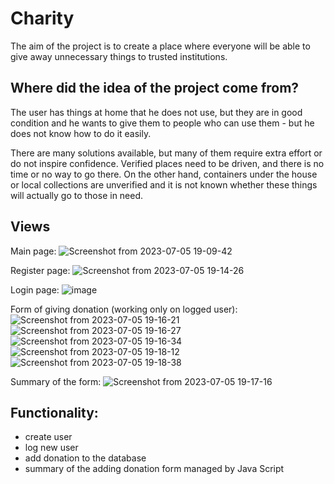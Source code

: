 
# Charity

The aim of the project is to create a place where everyone will be able to give away unnecessary things to trusted institutions.

## Where did the idea of the project come from?

The user has things at home that he does not use, but they are in good condition and he wants to give them to people who can use them - but he does not know how to do it easily.

There are many solutions available, but many of them require extra effort or do not inspire confidence. Verified places need to be driven, and there is no time or no way to go there. On the other hand, containers under the house or local collections are unverified and it is not known whether these things will actually go to those in need.

## Views

Main page: 
![Screenshot from 2023-07-05 19-09-42](https://github.com/patryk93/Charity/assets/26244379/b108d2ed-dd7f-4464-90e6-d37801b05cfd)

Register page:
![Screenshot from 2023-07-05 19-14-26](https://github.com/patryk93/Charity/assets/26244379/acbaecfb-c1f0-4f2b-8eb3-ecc5e6a57680)

Login page: 
![image](https://github.com/patryk93/Charity/assets/26244379/b757062c-b657-455f-ad04-20cb55846303)

Form of giving donation (working only on logged user):
![Screenshot from 2023-07-05 19-16-21](https://github.com/patryk93/Charity/assets/26244379/0d1139ef-f3a4-4c85-9b8a-5e6b6957dd18)
![Screenshot from 2023-07-05 19-16-27](https://github.com/patryk93/Charity/assets/26244379/41882327-884d-463a-a15e-50ccc3443bb0)
![Screenshot from 2023-07-05 19-16-34](https://github.com/patryk93/Charity/assets/26244379/ef8ce5fb-1768-424b-bbc6-37924124916e)
![Screenshot from 2023-07-05 19-18-12](https://github.com/patryk93/Charity/assets/26244379/a482773c-db4b-4aa4-afd2-a4ecee1a34e3)
![Screenshot from 2023-07-05 19-18-38](https://github.com/patryk93/Charity/assets/26244379/1fb3bbc3-7298-4230-bb51-4eaad3d901d6)

Summary of the form:
![Screenshot from 2023-07-05 19-17-16](https://github.com/patryk93/Charity/assets/26244379/699f1bf1-923b-4b0d-8770-26f02723f204)

## Functionality:
- create user
- log new user
- add donation to the database
- summary of the adding donation form managed by Java Script




